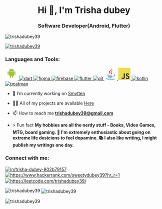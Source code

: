 <h1 align="center">Hi 👋, I'm Trisha dubey</h1>
<h3 align="center">Software Developer(Android, Flutter)</h3>

<p align="left"> <img src="https://komarev.com/ghpvc/?username=trishadubey39&label=Profile%20views&color=0e75b6&style=flat" alt="trishadubey39" /> </p>

<p align="left"> <a href="https://github.com/ryo-ma/github-profile-trophy"><img src="https://github-profile-trophy.vercel.app/?username=trishadubey39" alt="trishadubey39" /></a> </p>


<h3 align="left">Languages and Tools:</h3>
<p align="left"> <a href="https://developer.android.com" target="_blank" rel="noreferrer"> <img src="https://raw.githubusercontent.com/devicons/devicon/master/icons/android/android-original-wordmark.svg" alt="android" width="40" height="40"/> </a> <a href="https://dart.dev" target="_blank" rel="noreferrer"> <img src="https://www.vectorlogo.zone/logos/dartlang/dartlang-icon.svg" alt="dart" width="40" height="40"/> </a> <a href="https://www.figma.com/" target="_blank" rel="noreferrer"> <img src="https://www.vectorlogo.zone/logos/figma/figma-icon.svg" alt="figma" width="40" height="40"/> </a> <a href="https://firebase.google.com/" target="_blank" rel="noreferrer"> <img src="https://www.vectorlogo.zone/logos/firebase/firebase-icon.svg" alt="firebase" width="40" height="40"/> </a> <a href="https://flutter.dev" target="_blank" rel="noreferrer"> <img src="https://www.vectorlogo.zone/logos/flutterio/flutterio-icon.svg" alt="flutter" width="40" height="40"/> </a> <a href="https://git-scm.com/" target="_blank" rel="noreferrer"> <img src="https://www.vectorlogo.zone/logos/git-scm/git-scm-icon.svg" alt="git" width="40" height="40"/> </a> <a href="https://www.java.com" target="_blank" rel="noreferrer"> <img src="https://raw.githubusercontent.com/devicons/devicon/master/icons/java/java-original.svg" alt="java" width="40" height="40"/> </a> <a href="https://developer.mozilla.org/en-US/docs/Web/JavaScript" target="_blank" rel="noreferrer"> <img src="https://raw.githubusercontent.com/devicons/devicon/master/icons/javascript/javascript-original.svg" alt="javascript" width="40" height="40"/> </a> <a href="https://kotlinlang.org" target="_blank" rel="noreferrer"> <img src="https://www.vectorlogo.zone/logos/kotlinlang/kotlinlang-icon.svg" alt="kotlin" width="40" height="40"/> </a> <a href="https://postman.com" target="_blank" rel="noreferrer"> <img src="https://www.vectorlogo.zone/logos/getpostman/getpostman-icon.svg" alt="postman" width="40" height="40"/> </a> </p>

- 🔭 I’m currently working on [Smytten](https://play.google.com/store/apps/details?id=com.app.smytten&hl=en_IN&gl=US)

- 👨‍💻 All of my projects are available [Here](Here)

- 📫 How to reach me **trishadubey39@gmail.com**

- ⚡ Fun fact **My hobbies are all the nerdy stuff - Books, Video Games, MTG, board gaming. 🧗 I'm extremely enthusiastic about going on extreme life desicions to feel dopamine. 📚 I also like writing, I might publish my writings one day.**

<h3 align="left">Connect with me:</h3>
<p align="left">
<a href="https://linkedin.com/in/in/trisha-dubey-802b79157" target="blank"><img align="center" src="https://raw.githubusercontent.com/rahuldkjain/github-profile-readme-generator/master/src/images/icons/Social/linked-in-alt.svg" alt="in/trisha-dubey-802b79157" height="30" width="40" /></a>
<a href="https://www.hackerrank.com/https://www.hackerrank.com/sweetydubey39?hr_r=1" target="blank"><img align="center" src="https://raw.githubusercontent.com/rahuldkjain/github-profile-readme-generator/master/src/images/icons/Social/hackerrank.svg" alt="https://www.hackerrank.com/sweetydubey39?hr_r=1" height="30" width="40" /></a>
<a href="https://www.leetcode.com/https://leetcode.com/trishadubey39/" target="blank"><img align="center" src="https://raw.githubusercontent.com/rahuldkjain/github-profile-readme-generator/master/src/images/icons/Social/leet-code.svg" alt="https://leetcode.com/trishadubey39/" height="30" width="40" /></a>
</p>


<p><img align="left" src="https://github-readme-stats.vercel.app/api/top-langs?username=trishadubey39&show_icons=true&locale=en&layout=compact" alt="trishadubey39" /></p>

<p>&nbsp;<img align="center" src="https://github-readme-stats.vercel.app/api?username=trishadubey39&show_icons=true&locale=en" alt="trishadubey39" /></p>

<p><img align="center" src="https://github-readme-streak-stats.herokuapp.com/?user=trishadubey39&" alt="trishadubey39" /></p>
